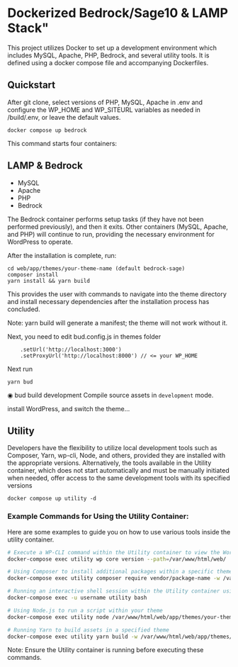 # Dockerized Bedrock/Sage10 & LAMP Stack"

This project utilizes Docker to set up a development environment which includes MySQL, Apache, PHP, Bedrock, and several utility tools. It is defined using a docker compose file and accompanying Dockerfiles.

## Quickstart

After git clone, select versions of PHP, MySQL, Apache in .env and configure the WP_HOME and WP_SITEURL variables as needed in /build/.env, or leave the default values.

``` 
docker compose up bedrock
``` 
This command starts four containers:

## LAMP & Bedrock
* MySQL
* Apache
* PHP
* Bedrock

The Bedrock container performs setup tasks (if they have not been performed previously), and then it exits. Other containers (MySQL, Apache, and PHP) will continue to run, providing the necessary environment for WordPress to operate.

After the installation is complete, run:

```
cd web/app/themes/your-theme-name (default bedrock-sage)
composer install
yarn install && yarn build
```

This provides the user with commands to navigate into the theme directory and install necessary dependencies after the installation process has concluded.

Note: yarn build will generate a manifest; the theme will not work without it.

Next, you need to edit bud.config.js in themes folder
```
    .setUrl('http://localhost:3000')
    .setProxyUrl('http://localhost:8000') // <= your WP_HOME
```
Next run
``` 
yarn bud
```
◉ bud build development Compile source assets in `development` mode.

install WordPress, and switch the theme...

## Utility

Developers have the flexibility to utilize local development tools such as Composer, Yarn, wp-cli, Node, and others, provided they are installed with the appropriate versions. 
Alternatively, the tools available in the Utility container, which does not start automatically and must be manually initiated when needed, offer access to the same development tools with its specified versions

``` 
docker compose up utility -d
``` 

### Example Commands for Using the Utility Container:

Here are some examples to guide you on how to use various tools inside the utility container.

```bash
# Execute a WP-CLI command within the Utility container to view the WordPress installation information
docker-compose exec utility wp core version --path=/var/www/html/web/

# Using Composer to install additional packages within a specific theme
docker-compose exec utility composer require vendor/package-name -w /var/www/html/web/app/themes/your-theme-name

# Running an interactive shell session within the Utility container using a specific user
docker-compose exec -u username utility bash

# Using Node.js to run a script within your theme
docker-compose exec utility node /var/www/html/web/app/themes/your-theme-name/script.js

# Running Yarn to build assets in a specified theme
docker-compose exec utility yarn build -w /var/www/html/web/app/themes/your-theme-name
``` 
Note: Ensure the Utility container is running before executing these commands.

